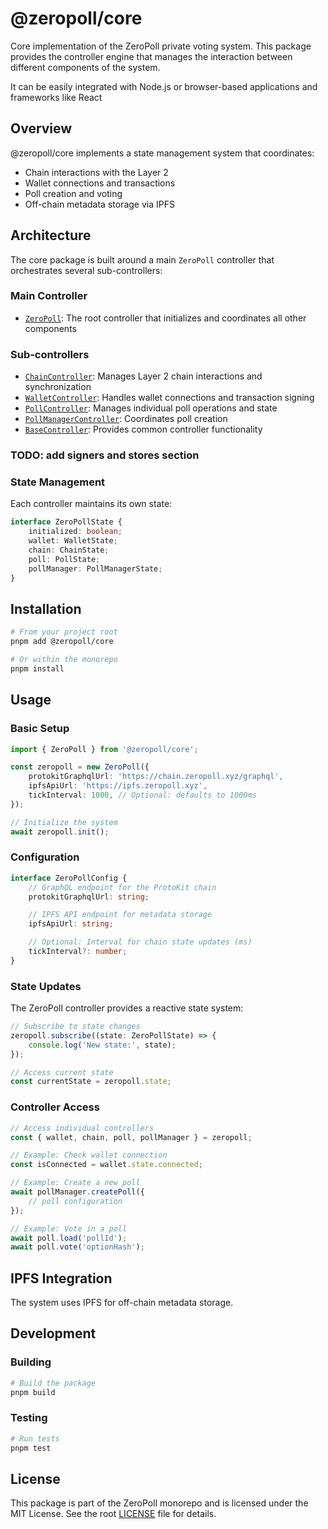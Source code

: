 # @zeropoll/core

Core implementation of the ZeroPoll private voting system. This package provides the controller engine that manages the interaction between different components of the system.

It can be easily integrated with Node.js or browser-based applications and frameworks like React

## Overview

@zeropoll/core implements a state management system that coordinates:

- Chain interactions with the Layer 2
- Wallet connections and transactions
- Poll creation and voting
- Off-chain metadata storage via IPFS

## Architecture

The core package is built around a main `ZeroPoll` controller that orchestrates several sub-controllers:

### Main Controller

- [`ZeroPoll`](src/zeropoll.ts): The root controller that initializes and coordinates all other components

### Sub-controllers

- [`ChainController`](src/controllers/chain-controller.ts): Manages Layer 2 chain interactions and synchronization
- [`WalletController`](src/controllers/wallet-controller.ts): Handles wallet connections and transaction signing
- [`PollController`](src/controllers/poll-controller.ts): Manages individual poll operations and state
- [`PollManagerController`](src/controllers/poll-manager-controller.ts): Coordinates poll creation
- [`BaseController`](src/controllers/base-controller.ts): Provides common controller functionality

### TODO: add signers and stores section

### State Management

Each controller maintains its own state:

```typescript
interface ZeroPollState {
	initialized: boolean;
	wallet: WalletState;
	chain: ChainState;
	poll: PollState;
	pollManager: PollManagerState;
}
```

## Installation

```bash
# From your project root
pnpm add @zeropoll/core

# Or within the monorepo
pnpm install
```

## Usage

### Basic Setup

```typescript
import { ZeroPoll } from '@zeropoll/core';

const zeropoll = new ZeroPoll({
	protokitGraphqlUrl: 'https://chain.zeropoll.xyz/graphql',
	ipfsApiUrl: 'https://ipfs.zeropoll.xyz',
	tickInterval: 1000, // Optional: defaults to 1000ms
});

// Initialize the system
await zeropoll.init();
```

### Configuration

```typescript
interface ZeroPollConfig {
	// GraphQL endpoint for the ProtoKit chain
	protokitGraphqlUrl: string;

	// IPFS API endpoint for metadata storage
	ipfsApiUrl: string;

	// Optional: Interval for chain state updates (ms)
	tickInterval?: number;
}
```

### State Updates

The ZeroPoll controller provides a reactive state system:

```typescript
// Subscribe to state changes
zeropoll.subscribe((state: ZeroPollState) => {
	console.log('New state:', state);
});

// Access current state
const currentState = zeropoll.state;
```

### Controller Access

```typescript
// Access individual controllers
const { wallet, chain, poll, pollManager } = zeropoll;

// Example: Check wallet connection
const isConnected = wallet.state.connected;

// Example: Create a new poll
await pollManager.createPoll({
	// poll configuration
});

// Example: Vote in a poll
await poll.load('pollId');
await poll.vote('optionHash');
```

## IPFS Integration

The system uses IPFS for off-chain metadata storage.

## Development

### Building

```bash
# Build the package
pnpm build
```

### Testing

```bash
# Run tests
pnpm test
```

## License

This package is part of the ZeroPoll monorepo and is licensed under the MIT License. See the root [LICENSE](../../LICENSE) file for details.

